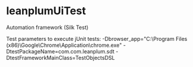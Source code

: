 # leanplumUiTest
Automation framework (Silk Test)

Test parameters to execute jUnit tests:
 -Dbrowser_app="C:\Program Files (x86)\Google\Chrome\Application\chrome.exe" -DtestPackageName=com.com.leanplum.sdt -DtestFrameworkMainClass=TestObjectsDSL

